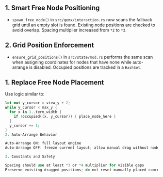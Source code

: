 
## 1. Smart Free Node Positioning
- `spawn_free_node()` in `src/gemx/interaction.rs` now scans the fallback grid
  until an empty slot is found. Existing node positions are checked to avoid
  overlap. Spacing multiplier increased from `*2` to `*3`.

## 2. Grid Position Enforcement
- `ensure_grid_positions()` in `src/state/mod.rs` performs the same scan when
  assigning coordinates for nodes that have none while auto-arrange is disabled.
  Occupied positions are tracked in a `HashSet`.

## 1. Replace Free Node Placement

Use logic similar to:

```rust
let mut y_cursor = view_y + 2;
while y_cursor < max_y {
  for x in 1..term_width {
    if !occupied((x, y_cursor)) { place_node_here }
  }
  y_cursor += 1;
}
2. Auto-Arrange Behavior

Auto-Arrange ON: full layout engine
Auto-Arrange OFF: freeze current layout; allow manual drag without node reset

3. Constants and Safety

Spacing should use at least *3 or *4 multiplier for visible gaps
Preserve existing dragged positions; do not reset manually-placed coords

